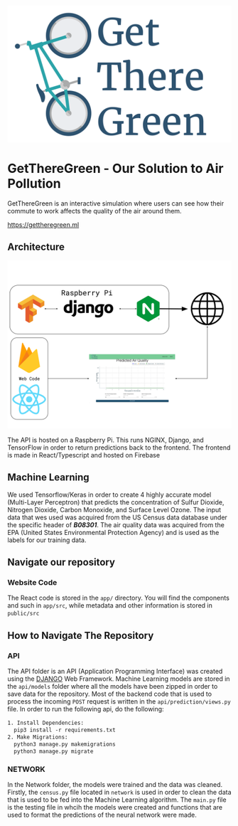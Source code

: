 ![Get There Green Logo](ReadMedia/masterlogo.png?raw=true 'Get There Green')

# GetThereGreen - Our Solution to Air Pollution

GetThereGreen is an interactive simulation where users can see how their commute to work affects the quality of the air around them.

https://gettheregreen.ml

## Architecture

![Diagram of Get There Green architecture](ReadMedia/Architecture.png?raw=true 'Get There Green Architecture')

The API is hosted on a Raspberry Pi. This runs NGINX, Django, and TensorFlow in order to return predictions back to the frontend. The frontend is made in React/Typescript and hosted on Firebase

## Machine Learning

We used Tensorflow/Keras in order to create 4 highly accurate model (Multi-Layer Perceptron) that predicts the concentration of Sulfur Dioxide, Nitrogen Dioxide,
Carbon Monoxide, and Surface Level Ozone. The input data that wes used was acquired from the US Census data database under the specific header of **_B08301_**. The
air quality data was acquired from the EPA (United States Environmental Protection Agency) and is used as the labels for our training data.

## Navigate our repository

### Website Code

The React code is stored in the `app/` directory. You will find the components and such in `app/src`, while metadata and other information is stored in `public/src`

## How to Navigate The Repository

### API

The API folder is an API (Application Programming Interface) was created using the [DJANGO](https://www.djangoproject.com/) Web Framework. Machine Learning models are stored in the `api/models` folder where all the models have been zipped in order to save data for the repository. Most of the backend code that is used to process the incoming `POST` request is written in the `api/prediction/views.py` file. In order to run the following api, do the following:
``` 
1. Install Dependencies:
  pip3 install -r requirements.txt
2. Make Migrations: 
  python3 manage.py makemigrations
  python3 manage.py migrate
```
### NETWORK

In the Network folder, the models were trained and the data was cleaned. Firstly, the `census.py` file located in `network` is used in order to clean the data that is used to be fed into the Machine Learning algorithm. The `main.py` file is the testing file in whcih the models were created and functions that are used to format the predictions of the neural network were made. 


